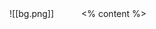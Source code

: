 <grid filter="blur(10px)" drag="100 100" drop="0 0" class="fullImage">
![[bg.png]]
</grid>
<grid drag="70 60" drop="15 20" style="margin-left: 40px; margin-top: 40px;" class="bg-with-back-color">

</grid>

<grid class="content bg-with-front-color" drag="70 60" drop="15 20" pad="40px 60px"   align="left"   style="z-index: 999;" >
<grid class="bg-with-back-color" drag="2 24" drop="0 15"></grid>
<% content %>
</grid>